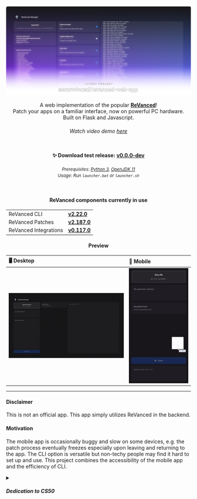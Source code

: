 [![Watch the video](./.preview/banner.png)](https://youtu.be/-MK7L0JYTxU)

<p align="center">
  A web implementation of the popular <a href="https://github.com/ReVanced"><b>ReVanced</b></a>! 
  <br>
  Patch your apps on a familiar interface, now on powerful PC hardware.
  <br>
  Built on Flask and Javascript.
</p>
<h6 align="center">
    <i>Watch video demo <a href="https://youtu.be/-MK7L0JYTxU">here</a></i>
</h6>


<h4 align="center">
  <br>
  ✨ Download test release: 
  <a href="https://github.com/exconvinced/revanced-web-app/releases/latest"><b>v0.0.0-dev</b></a>
</h4>

<p align="center">
  <small><i>
      Prerequisites:
      <a href="https://www.python.org/downloads/release/python-3106/">Python 3</a>,
      <a href="https://jdk.java.net/archive/">OpenJDK 11</a>
      <br>
      Usage:
      Run <code>launcher.bat</code> or <code>launcher.sh</code>
  </i></small>
</p>

  <br>
<h4 align="center">ReVanced components currently in use</h4>

<table align="center">
    <tr>
        <td >ReVanced CLI</td>
        <td ><a href="https://github.com/ReVanced/revanced-cli/releases/tag/v2.22.0"><b>v2.22.0</b></a></td>
    </tr>
    <tr>
        <td >ReVanced Patches</td>
        <td ><a href="https://github.com/ReVanced/revanced-patches/releases/tag/v2.187.0"><b>v2.187.0</b></a></td>
    </tr>
    <tr>
        <td >ReVanced Integrations</td>
        <td ><a href="https://github.com/ReVanced/revanced-integrations/releases/tag/v0.117.0"><b>v0.117.0</b></a></td>
    </tr>
</table>

<h4 align="center">Preview</h4>

<!-- <img width="76%" alt="ReVanced Manager application displayed on a hand-held device" src="./.preview/demo.gif"/>
<img width="21%" src="./.preview/demo-mobile.gif" /> -->

| 🖥️ Desktop | 📱 Mobile |
|:-|:-|
| [![image](./.preview/demo.gif)](https://youtu.be/dQw4w9WgXcQ) | [![image](./.preview/demo-mobile.gif)](https://youtu.be/DfEnIFV2-mc) |


---
#### Disclaimer
This is not an official app. This app simply utilizes ReVanced in the backend.

#### Motivation

The mobile app is occasionally buggy and slow on some devices,
e.g. the patch process eventually freezes especially upon leaving and returning to the app. 
The CLI option is versatile but non-techy people may find it hard to set up and use.
This project combines the accessibility of the mobile app and the efficiency of CLI.

<details>
<summary><h5>Dedication to CS50</h5></summary>
  I needed to build something for the <a href="https://www.edx.org/course/introduction-computer-science-harvardx-cs50x">CS50</a> final project.
  I completed this project in 3 days, thanks to ChatGPT for helping me troubleshoot errors.
  This is relatively easier than solving the Tideman problem set!
  <br><br>
  I learned a lot about the communication logic between `app.routes` in Flask and `event.sources` in Javascript. 
  I should study proper coding paradigms for writing cleaner code for my next project.
</details>
